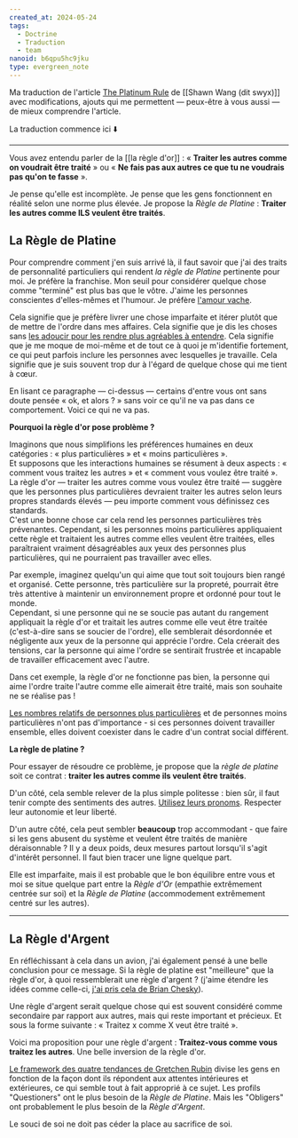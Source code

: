 ```yaml
---
created_at: 2024-05-24
tags:
  - Doctrine
  - Traduction
  - team
nanoid: b6qpu5hc9jku
type: evergreen_note
---
```

Ma traduction de l'article [The Platinum Rule](https://www.swyx.io/platinum-rule) de [[Shawn Wang (dit swyx)]] avec modifications, ajouts qui me permettent — peux-être à vous aussi — de mieux comprendre l'article.

La traduction commence ici ⬇️

---

Vous avez entendu parler de la [[la règle d'or]] : « **Traiter les autres comme on voudrait être traité** » ou « **Ne fais pas aux autres ce que tu ne voudrais pas qu'on te fasse** ».

Je pense qu'elle est incomplète. Je pense que les gens fonctionnent en réalité selon une norme plus élevée. Je propose la *Règle de Platine* : **Traiter les autres comme ILS veulent être traités**.

## La Règle de Platine

Pour comprendre comment j'en suis arrivé là, il faut savoir que j'ai des traits de personnalité particuliers qui rendent *la règle de Platine* pertinente pour moi. Je préfère la franchise. Mon seuil pour considérer quelque chose comme "terminé" est plus bas que le vôtre. J'aime les personnes conscientes d'elles-mêmes et l'humour. Je préfère [l'amour vache](https://fr.wiktionary.org/wiki/vache#Adjectif).

Cela signifie que je préfère livrer une chose imparfaite et itérer plutôt que de mettre de l'ordre dans mes affaires. Cela signifie que je dis les choses sans [les adoucir pour les rendre plus agréables à entendre](https://en.wikipedia.org/wiki/Compliment_sandwich). Cela signifie que je me moque de moi-même et de tout ce à quoi je m'identifie fortement, ce qui peut parfois inclure les personnes avec lesquelles je travaille. Cela signifie que je suis souvent trop dur à l'égard de quelque chose qui me tient à cœur.

En lisant ce paragraphe — ci-dessus — certains d'entre vous ont sans doute pensée « ok, et alors ? » sans voir ce qu'il ne va pas dans ce comportement. Voici ce qui ne va pas.

**Pourquoi la règle d'or pose problème ?**

Imaginons que nous simplifions les préférences humaines en deux catégories : « plus particulières » et « moins particulières ».  
Et supposons que les interactions humaines se résument à deux aspects : « comment vous traitez les autres » et « comment vous voulez être traité ».  
La règle d'or — traiter les autres comme vous voulez être traité — suggère que les personnes plus particulières devraient traiter les autres selon leurs propres standards élevés — peu importe comment vous définissez ces standards.  
C'est une bonne chose car cela rend les personnes particulières très prévenantes.
Cependant, si les personnes moins particulières appliquaient cette règle et traitaient les autres comme elles veulent être traitées, elles paraîtraient vraiment désagréables aux yeux des personnes plus particulières, qui ne pourraient pas travailler avec elles.

Par exemple, imaginez quelqu'un qui aime que tout soit toujours bien rangé et organisé. Cette personne, très particulière sur la propreté, pourrait être très attentive à maintenir un environnement propre et ordonné pour tout le monde.  
Cependant, si une personne qui ne se soucie pas autant du rangement appliquait la règle d'or et traitait les autres comme elle veut être traitée (c'est-à-dire sans se soucier de l'ordre), elle semblerait désordonnée et négligente aux yeux de la personne qui apprécie l'ordre. Cela créerait des tensions, car la personne qui aime l'ordre se sentirait frustrée et incapable de travailler efficacement avec l'autre.

Dans cet exemple, la règle d'or ne fonctionne pas bien, la personne qui aime l'ordre traite l'autre comme elle aimerait être traité, mais son souhaite ne se réalise pas !

[Les nombres relatifs de personnes plus particulières](https://nassimtaleb.org/tag/minority-rule/) et de personnes moins particulières n'ont pas d'importance - si ces personnes doivent travailler ensemble, elles doivent coexister dans le cadre d'un contrat social différent.

**La règle de platine ?**

Pour essayer de résoudre ce problème, je propose que la *règle de platine* soit ce contrat : **traiter les autres comme ils veulent être traités**.

D'un côté, cela semble relever de la plus simple politesse : bien sûr, il faut tenir compte des sentiments des autres. [Utilisez leurs pronoms](https://fr.wikipedia.org/wiki/Langage_inclusif_en_fran%C3%A7ais). Respecter leur autonomie et leur liberté.

D'un autre côté, cela peut sembler **beaucoup** trop accommodant - que faire si les gens abusent du système et veulent être traités de manière déraisonnable ? Il y a deux poids, deux mesures partout lorsqu'il s'agit d'intérêt personnel. Il faut bien tracer une ligne quelque part.

Elle est imparfaite, mais il est probable que le bon équilibre entre vous et moi se situe quelque part entre la *Règle d'Or* (empathie extrêmement centrée sur soi) et la *Règle de Platine* (accommodement extrêmement centré sur les autres).

---
## La Règle d'Argent

En réfléchissant à cela dans un avion, j'ai également pensé à une belle conclusion pour ce message. Si la règle de platine est "meilleure" que la règle d'or, à quoi ressemblerait une règle d'argent ? (j'aime étendre les idées comme celle-ci, [j'ai pris cela de Brian Chesky](https://uxdesign.cc/applying-airbnbs-11-star-framework-to-the-candidate-experience-3f0b9c4e68a3)).

Une règle d'argent serait quelque chose qui est souvent considéré comme secondaire par rapport aux autres, mais qui reste important et précieux. Et sous la forme suivante : « Traitez x comme X veut être traité ».

Voici ma proposition pour une règle d'argent : **Traitez-vous comme vous traitez les autres**. Une belle inversion de la règle d'or.

[Le framework des quatre tendances de Gretchen Rubin](https://www.businessinsider.com/gretchen-rubin-the-four-tendencies-framework-2017-4) divise les gens en fonction de la façon dont ils répondent aux attentes intérieures et extérieures, ce qui semble tout à fait approprié à ce sujet. Les profils "Questioners" ont le plus besoin de la *Règle de Platine*. Mais les "Obligers" ont probablement le plus besoin de la *Règle d'Argent*.

Le souci de soi ne doit pas céder la place au sacrifice de soi.
